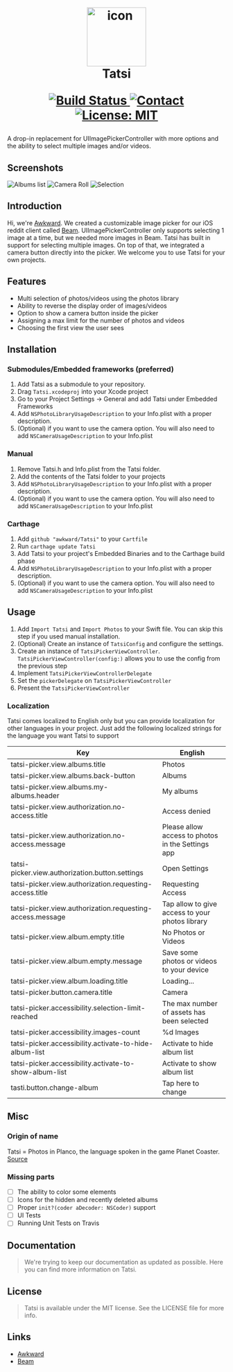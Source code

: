 <h1 align="center">
  <img src="Docs/icon.png" width="136" alt="icon"><br>
  Tatsi<br>
  <p align="center">
  <a href="https://travis-ci.org/awkward/Tatsi">
    <img src="https://travis-ci.org/awkward/Tatsi.svg?branch=master" alt="Build Status">
  </a>
  <a href="https://twitter.com/madeawkward">
    <img src="https://img.shields.io/badge/contact-madeawkward-blue.svg?style=flat" alt="Contact">
  </a>
  <a href="https://opensource.org/licenses/MIT">
    <img src="https://img.shields.io/badge/License-MIT-yellow.svg" alt="License: MIT">
  </a>
</p>
</h1>

A drop-in replacement for UIImagePickerController with more options and the ability to select multiple images and/or videos.

## Screenshots

![Albums list](Docs/Screenshots/albums.png?raw=true)
![Camera Roll](Docs/Screenshots/camera-roll.png?raw=true)
![Selection](Docs/Screenshots/camera-roll-selected.png?raw=true)

## Introduction

Hi, we're <a href="https://awkward.co/" target="_blank">Awkward</a>. We created a customizable image picker for our iOS reddit client called <a href="https://beamreddit.com/" target="_blank">Beam</a>. UIImagePickerController only supports selecting 1 image at a time, but we needed more images in Beam. Tatsi has built in support for selecting multiple images. On top of that, we integrated a camera button directly into the picker. We welcome you to use Tatsi for your own projects.

## Features

- Multi selection of photos/videos using the photos library
- Ability to reverse the display order of images/videos
- Option to show a camera button inside the picker
- Assigning a max limit for the number of photos and videos
- Choosing the first view the user sees

## Installation

### Submodules/Embedded frameworks (preferred)

1. Add Tatsi as a submodule to your repository.
2. Drag `Tatsi.xcodeproj` into your Xcode project
3. Go to your Project Settings -> General and add Tatsi under Embedded Frameworks
4. Add `NSPhotoLibraryUsageDescription` to your Info.plist with a proper description.
5. (Optional) if you want to use the camera option. You will also need to add `NSCameraUsageDescription` to your Info.plist

### Manual

1. Remove Tatsi.h and Info.plist from the Tatsi folder.
2. Add the contents of the Tatsi folder to your projects
3. Add `NSPhotoLibraryUsageDescription` to your Info.plist with a proper description.
4. (Optional) if you want to use the camera option. You will also need to add `NSCameraUsageDescription` to your Info.plist

### Carthage

1. Add `github "awkward/Tatsi"` to your `Cartfile`
2. Run `carthage update Tatsi`
3. Add Tatsi to your project's Embedded Binaries and to the Carthage build phase
4. Add `NSPhotoLibraryUsageDescription` to your Info.plist with a proper description.
5. (Optional) if you want to use the camera option. You will also need to add `NSCameraUsageDescription` to your Info.plist

## Usage

1. Add `Import Tatsi` and `Import Photos` to your Swift file. You can skip this step if you used manual installation.
2. (Optional) Create an instance of `TatsiConfig` and configure the settings.
3. Create an instance of `TatsiPickerViewController`. `TatsiPickerViewController(config:)` allows you to use the config from the previous step
4. Implement `TatsiPickerViewControllerDelegate`
5. Set the `pickerDelegate` on `TatsiPickerViewController`
6. Present the `TatsiPickerViewController`

### Localization

Tatsi comes localized to English only but you can provide localization for other languages in your project. Just add the following localized strings for the language you want Tatsi to support

| Key        | English |
| ------------- |-------------|
|tatsi-picker.view.albums.title | Photos | 
|tatsi-picker.view.albums.back-button | Albums | 
|tatsi-picker.view.albums.my-albums.header | My albums | 
|tatsi-picker.view.authorization.no-access.title | Access denied | 
|tatsi-picker.view.authorization.no-access.message | Please allow access to photos in the Settings app | 
|tatsi-picker.view.authorization.button.settings | Open Settings | 
|tatsi-picker.view.authorization.requesting-access.title | Requesting Access | 
|tatsi-picker.view.authorization.requesting-access.message | Tap allow to give access to your photos library | 
|tatsi-picker.view.album.empty.title | No Photos or Videos | 
|tatsi-picker.view.album.empty.message | Save some photos or videos to your device|
|tatsi-picker.view.album.loading.title | Loading...|
|tatsi-picker.button.camera.title | Camera|
|tatsi-picker.accessibility.selection-limit-reached | The max number of assets has been selected|
|tatsi-picker.accessibility.images-count | %d Images|
|tatsi-picker.accessibility.activate-to-hide-album-list | Activate to hide album list|
|tatsi-picker.accessibility.activate-to-show-album-list | Activate to show album list|
|tasti.button.change-album | Tap here to change | 

## Misc

### Origin of name
Tatsi = Photos in Planco, the language spoken in the game Planet Coaster. [Source](https://twitter.com/JamesStant/status/882582597460799489)

### Missing parts

- [ ] The ability to color some elements
- [ ] Icons for the hidden and recently deleted albums
- [ ] Proper `init?(coder aDecoder: NSCoder)` support
- [ ] UI Tests
- [ ] Running Unit Tests on Travis

## Documentation

> We're trying to keep our documentation as updated as possible. Here you can find more information on Tatsi.

## License

> Tatsi is available under the MIT license. See the LICENSE file for more info.

## Links

  - <a href="https://awkward.co/" target="_blank">Awkward</a>
  - <a href="https://beamreddit.com/" target="_blank">Beam</a>
